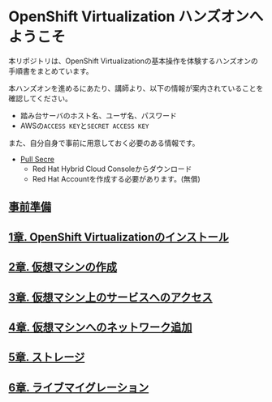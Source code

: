 # OpenShift Virtualization ハンズオンへようこそ

本リポジトリは、OpenShift Virtualizationの基本操作を体験するハンズオンの手順書をまとめています。

本ハンズオンを進めるにあたり、講師より、以下の情報が案内されていることを確認してください。

- 踏み台サーバのホスト名、ユーザ名、パスワード
- AWSの`ACCESS KEY`と`SECRET ACCESS KEY`


また、自分自身で事前に用意しておく必要のある情報です。

- [Pull Secre](https://console.redhat.com/openshift/downloads#tool-pull-secret)
    - Red Hat Hybrid Cloud Consoleからダウンロード
    - Red Hat Accountを作成する必要があります。(無償)


## [事前準備](0-prerequisite.md)
## [1章. OpenShift Virtualizationのインストール](1-install.md) 
## [2章. 仮想マシンの作成](2-vm-template.md) 
## [3章. 仮想マシン上のサービスへのアクセス](3-accessvm.md)
## [4章. 仮想マシンへのネットワーク追加](4-networking.md) 
## [5章. ストレージ](5-storage.md)
## [6章. ライブマイグレーション](6-livemigration.md)